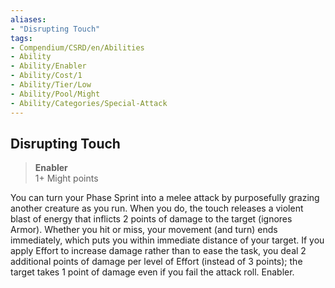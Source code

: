 ```yaml
---
aliases:
- "Disrupting Touch"
tags:
- Compendium/CSRD/en/Abilities
- Ability
- Ability/Enabler
- Ability/Cost/1
- Ability/Tier/Low
- Ability/Pool/Might
- Ability/Categories/Special-Attack
---
```


  
## Disrupting Touch  
>**Enabler**  
>1+ Might points
  
You can turn your Phase Sprint into a melee attack by purposefully grazing another creature as you run. When you do, the touch releases a violent blast of energy that inflicts 2 points of damage to the target (ignores Armor). Whether you hit or miss, your movement (and turn) ends immediately, which puts you within immediate distance of your target. If you apply Effort to increase damage rather than to ease the task, you deal 2 additional points of damage per level of Effort (instead of 3 points); the target takes 1 point of damage even if you fail the attack roll. Enabler.
